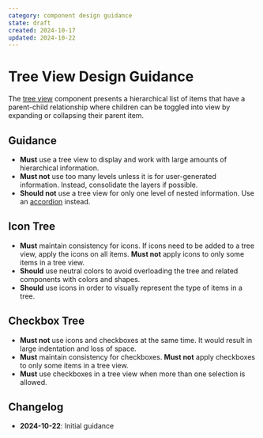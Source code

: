 ```yaml
---
category: component design guidance
state: draft
created: 2024-10-17
updated: 2024-10-22
---
```


# Tree View Design Guidance

The [tree view](https://clarity.design/documentation/tree-view) component presents a hierarchical list of items that have a parent-child relationship where children can be toggled into view by expanding or collapsing their parent item.

## Guidance

- **Must** use a tree view to display and work with large amounts of hierarchical information.
- **Must not** use too many levels unless it is for user-generated information. Instead, consolidate the layers if possible.
- **Should not** use a tree view for only one level of nested information. Use an [accordion](https://clarity.design/documentation/accordion) instead.

## Icon Tree

- **Must** maintain consistency for icons. If icons need to be added to a tree view, apply the icons on all items. **Must not** apply icons to only some items in a tree view.
- **Should** use neutral colors to avoid overloading the tree and related components with colors and shapes.
- **Should** use icons in order to visually represent the type of items in a tree.

## Checkbox Tree

- **Must not** use icons and checkboxes at the same time. It would result in large indentation and loss of space.  
- **Must** maintain consistency for checkboxes. **Must not** apply checkboxes to only some items in a tree view.  
- **Must** use checkboxes in a tree view when more than one selection is allowed.  


## Changelog

- **2024-10-22**: Initial guidance
